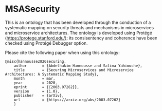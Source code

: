 # MSASecurity
This is an ontology that has been developed through the conduction of a systematic mapping on security threats and mechanisms in microservices and microservice architectures. The ontology is developed using Protégé (https://protege.stanford.edu/); its consisentency and coherence have been checked using Protégé Debugger option.

Please cite the following paper when using this ontology:

    @misc{hannousse2020securing,
        author       = {Abdelhakim Hannousse and Salima Yahiouche},
        title        = {Securing Microservices and Microservice Architectures: A Systematic Mapping Study},
        month        = mar,
        year         = 2020,
        eprint       = {{2003.07262}},
        version      = {1.0},
        publisher    = {arXiv},
        url          = {https://arxiv.org/abs/2003.07262}
        }
